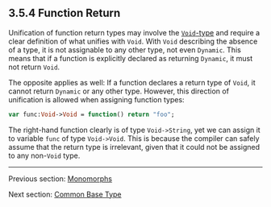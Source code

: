 ## 3.5.4 Function Return

Unification of function return types may involve the [`Void`-type](types-void.md) and require a clear definition of what unifies with `Void`. With `Void` describing the absence of a type, it is not assignable to any other type, not even `Dynamic`. This means that if a function is explicitly declared as returning `Dynamic`, it must not return `Void`.

The opposite applies as well: If a function declares a return type of `Void`, it cannot return `Dynamic` or any other type. However, this direction of unification is allowed when assigning function types:

```haxe
var func:Void->Void = function() return "foo";
```
The right-hand function clearly is of type `Void->String`, yet we can assign it to variable `func` of type `Void->Void`. This is because the compiler can safely assume that the return type is irrelevant, given that it could not be assigned to any non-`Void` type.

---

Previous section: [Monomorphs](type-systemmonomorphs.md)

Next section: [Common Base Type](type-systemunification-common-base-type.md)